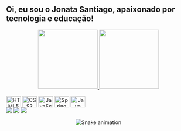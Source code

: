 ## Oi, eu sou o Jonata Santiago, apaixonado por tecnologia e educação!

<!-- GitHub Stats Card -->
<div align="center">
  <a href="https://github.com/jonatasantiago">    
  <img height="163em" src="https://github-readme-stats.vercel.app/api/top-langs/?username=jonatasantiago&layout=compact&langs_count=7&theme=dracula"/>
  <img height="163em" src="https://github-readme-stats.vercel.app/api?username=jonatasantiago&show_icons=true&theme=dracula&include_all_commits=true&count_private=true"/></a>
</div>

<!-- Tecnologias que uso! -->
<div style="display: inline-block" align="center"><br>
  <img align="center" alt="HTML5" height="30" width="40" src="https://cdn.jsdelivr.net/gh/devicons/devicon/icons/html5/html5-original.svg" />
  <img align="center" alt="CSS3" height="30" width="40" src="https://cdn.jsdelivr.net/gh/devicons/devicon/icons/css3/css3-original.svg" />      
  <img align="center" alt="JavaScript" height="30" width="40" src="https://cdn.jsdelivr.net/gh/devicons/devicon/icons/javascript/javascript-original.svg" />
  <img align="center" alt="Spring" height="30" width="40" src="https://cdn.jsdelivr.net/gh/devicons/devicon/icons/spring/spring-original.svg" />
  <img align="center" alt="Java" height="30" width="40" src="https://cdn.jsdelivr.net/gh/devicons/devicon/icons/java/java-original.svg" />
  
   <!-- https://devicon.dev/-->
  <!-- https://dev.to/envoy_/150-badges-for-github-pnk -->
</div><br>

<!-- Contato -->
<div style="display: inline-block" align="center" margin="10px>
   <a href="https://www.linkedin.com/in/jonata-santiago-764a896a/" target="_blank"> <img src="https://img.shields.io/badge/LinkedIn-0077B5?style=for-the-badge&logo=linkedin&logoColor=white" target="_blank"/></a>
  <a href = "mailto:jonata.santiago92@gmail.com"><img src="https://img.shields.io/badge/-Gmail-%23333?style=for-the-badge&logo=gmail&logoColor=white" destino ="_blank"/></a>
  <a href="https://instagram.com/jonata.santiago" target="_blank"><img src="https://img.shields.io/badge/Instagram-E4405F?style=for-the-badge&logo=instagram&logoColor=white" target="_blank"/></a>   
  
  <!-- https://dev.to/envoy_/150-badges-for-github-pnk -->
</div>


<div align="center">
  
  ![Snake animation](https://github.com/JonataSantiago/JonataSantiago/blob/output/github-contribution-grid-snake.svg)
  
</div>
